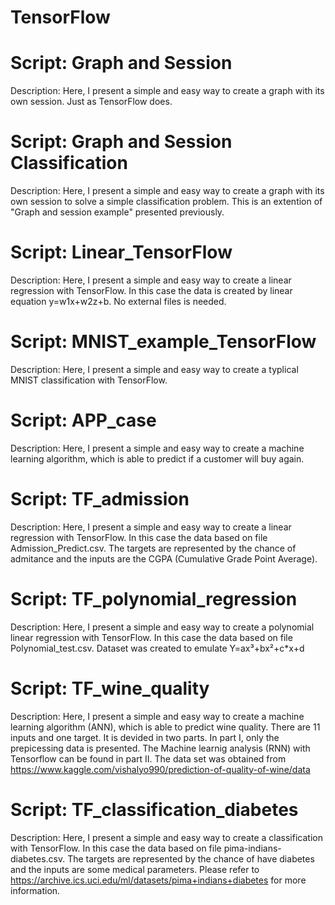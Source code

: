 # TensorFlow

# Script: Graph and Session

Description: Here, I present a simple and easy way to create a graph with its own session. Just as TensorFlow does.

# Script: Graph and Session Classification

Description: Here, I present a simple and easy way to create a graph with its own session to solve a simple classification problem. This is an extention of "Graph and session example" presented previously.

# Script: Linear_TensorFlow

Description: Here, I present a simple and easy way to create a linear regression with TensorFlow. In this case the data is created by linear equation y=w1x+w2z+b. No external files is needed.

# Script: MNIST_example_TensorFlow

Description: Here, I present a simple and easy way to create a typlical MNIST classification with TensorFlow.


# Script: APP_case

Description: Here, I present a simple and easy way to create a machine learning algorithm, which is able to predict if a customer will buy again.

# Script: TF_admission

Description: Here, I present a simple and easy way to create a linear regression with TensorFlow. In this case the data based on file Admission_Predict.csv. The targets are represented by the chance of admitance and the inputs are the CGPA (Cumulative Grade Point Average).

# Script: TF_polynomial_regression

Description: Here, I present a simple and easy way to create a polynomial linear regression with TensorFlow. In this case the data based on file Polynomial_test.csv. Dataset was created to emulate Y=ax³+bx²+c*x+d

# Script: TF_wine_quality

Description: Here, I present a simple and easy way to create a machine learning algorithm (ANN), which is able to predict wine quality. There are 11 inputs and one target. It is devided in two parts. In part I, only the prepicessing data is presented. The Machine learnig analysis (RNN) with Tensorflow can be found in part II.
The data set was obtained from https://www.kaggle.com/vishalyo990/prediction-of-quality-of-wine/data

# Script: TF_classification_diabetes

Description: Here, I present a simple and easy way to create a classification with TensorFlow. In this case the data based on file pima-indians-diabetes.csv. The targets are represented by the chance of have diabetes and the inputs are some medical parameters. Please refer to https://archive.ics.uci.edu/ml/datasets/pima+indians+diabetes for more information.

